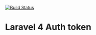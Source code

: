 [![Build Status](https://travis-ci.org/tappleby/laravel-auth-token.png?branch=master)](https://travis-ci.org/tappleby/laravel-auth-token)

# Laravel 4 Auth token


